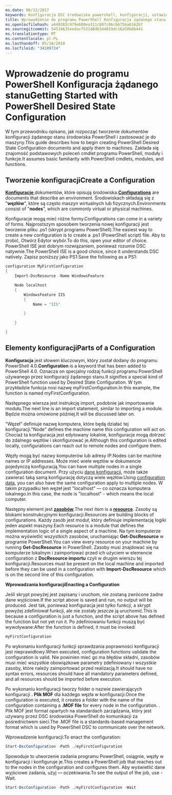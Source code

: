 ```yaml
---
ms.date: 06/12/2017
keywords: Konfiguracja DSC środowiska powershell, konfiguracji, ustawienia
title: Wprowadzenie do programu PowerShell Konfiguracja żądanego stanu
ms.openlocfilehash: a449382c979e680ea311c887c86cb675ba6162b7
ms.sourcegitcommit: 54534635eedacf531d8d6344019dc16a50b8b441
ms.translationtype: MT
ms.contentlocale: pl-PL
ms.lasthandoff: 05/16/2018
ms.locfileid: "34189724"
---
```

# <a name="getting-started-with-powershell-desired-state-configuration"></a><span data-ttu-id="49e57-103">Wprowadzenie do programu PowerShell Konfiguracja żądanego stanu</span><span class="sxs-lookup"><span data-stu-id="49e57-103">Getting Started with PowerShell Desired State Configuration</span></span> #

<span data-ttu-id="49e57-104">W tym przewodniku opisano, jak rozpocząć tworzenie dokumentów konfiguracji żądanego stanu środowiska PowerShell i zastosować je do maszyny.</span><span class="sxs-lookup"><span data-stu-id="49e57-104">This guide describes how to begin creating PowerShell Desired State Configuration documents and apply them to machines.</span></span> <span data-ttu-id="49e57-105">Zakłada się znajomość podstawowych poleceń cmdlet programu PowerShell, moduły i funkcje.</span><span class="sxs-lookup"><span data-stu-id="49e57-105">It assumes basic familiarity with PowerShell cmdlets, modules, and functions.</span></span>


## <a name="create-a-configuration"></a><span data-ttu-id="49e57-106">Tworzenie konfiguracji</span><span class="sxs-lookup"><span data-stu-id="49e57-106">Create a Configuration</span></span> ##

<span data-ttu-id="49e57-107">[**Konfiguracje** ](https://msdn.microsoft.com/powershell/dsc/configurations) dokumentów, które opisują środowiska.</span><span class="sxs-lookup"><span data-stu-id="49e57-107">[**Configurations**](https://msdn.microsoft.com/powershell/dsc/configurations) are documents that describe an environment.</span></span> <span data-ttu-id="49e57-108">Środowiskach składają się z "**węzłów**", które są często maszyn wirtualnych lub fizycznych.</span><span class="sxs-lookup"><span data-stu-id="49e57-108">Environments consist of "**nodes**", which are commonly virtual or physical machines.</span></span>

<span data-ttu-id="49e57-109">Konfiguracje mogą mieć różne formy.</span><span class="sxs-lookup"><span data-stu-id="49e57-109">Configurations can come in a variety of forms.</span></span> <span data-ttu-id="49e57-110">Najprostszym sposobem tworzenia nowej konfiguracji jest tworzenie pliku .ps1 (skrypt programu PowerShell).</span><span class="sxs-lookup"><span data-stu-id="49e57-110">The easiest way to create a new configuration is to create a .ps1 (PowerShell script) file.</span></span> <span data-ttu-id="49e57-111">Aby to zrobić, Otwórz Edytor wybór.</span><span class="sxs-lookup"><span data-stu-id="49e57-111">To do this, open your editor of choice.</span></span> <span data-ttu-id="49e57-112">PowerShell ISE jest dobrym rozwiązaniem, ponieważ rozumie DSC natywnie.</span><span class="sxs-lookup"><span data-stu-id="49e57-112">The PowerShell ISE is a good choice, since it understands DSC natively.</span></span> <span data-ttu-id="49e57-113">Zapisz poniższy jako PS1:</span><span class="sxs-lookup"><span data-stu-id="49e57-113">Save the following as a PS1:</span></span>

```powershell
configuration MyFirstConfiguration
{
    Import-DscResource -Name WindowsFeature

    Node localhost
    {
        WindowsFeature IIS
        {
            Name = "IIS"

        }

    }

}
```
## <a name="parts-of-a-configuration"></a><span data-ttu-id="49e57-114">Elementy konfiguracji</span><span class="sxs-lookup"><span data-stu-id="49e57-114">Parts of a Configuration</span></span> ##
<span data-ttu-id="49e57-115">**Konfiguracja** jest słowem kluczowym, który został dodany do programu PowerShell 4.0.</span><span class="sxs-lookup"><span data-stu-id="49e57-115">**Configuration** is a keyword that has been added to PowerShell 4.0.</span></span> <span data-ttu-id="49e57-116">Oznacza on specjalny rodzaj funkcji programu PowerShell używanego przez konfiguracji żądanego stanu.</span><span class="sxs-lookup"><span data-stu-id="49e57-116">It signifies a special kind of PowerShell function used by Desired State Configuration.</span></span> <span data-ttu-id="49e57-117">W tym przykładzie funkcja nosi nazwę myFirstConfiguration.</span><span class="sxs-lookup"><span data-stu-id="49e57-117">In this example, the function is named myFirstConfiguration.</span></span>

<span data-ttu-id="49e57-118">Następnego wiersza jest instrukcję import, podobnie jak importowanie modułu.</span><span class="sxs-lookup"><span data-stu-id="49e57-118">The next line is an import statement, similar to importing a module.</span></span> <span data-ttu-id="49e57-119">Będzie można omówione później.</span><span class="sxs-lookup"><span data-stu-id="49e57-119">It will be discussed later on.</span></span>

<span data-ttu-id="49e57-120">"Węzeł" definiuje nazwę komputera, które będą działać tej konfiguracji.</span><span class="sxs-lookup"><span data-stu-id="49e57-120">"Node" defines the machine name this configuration will act on.</span></span> <span data-ttu-id="49e57-121">Chociaż ta konfiguracja jest edytowany lokalnie, konfiguracje mogą dotrzeć do zdalnego węzłów i skonfigurować je.</span><span class="sxs-lookup"><span data-stu-id="49e57-121">Although this configuration is edited locally, configurations can reach out to remote nodes and configure them.</span></span>

<span data-ttu-id="49e57-122">Węzły mogą być nazwy komputerów lub adresy IP.</span><span class="sxs-lookup"><span data-stu-id="49e57-122">Nodes can be machine names or IP addresses.</span></span> <span data-ttu-id="49e57-123">Może mieć wiele węzłów w dokumencie pojedynczą konfiguracją.</span><span class="sxs-lookup"><span data-stu-id="49e57-123">You can have multiple nodes in a single configuration document.</span></span> <span data-ttu-id="49e57-124">Przy użyciu [dane konfiguracji](https://msdn.microsoft.com/powershell/dsc/configdata), może także zawierać taką samą konfigurację dotyczą wiele węzłów.</span><span class="sxs-lookup"><span data-stu-id="49e57-124">Using [configuration data](https://msdn.microsoft.com/powershell/dsc/configdata), you can also have the same configuration apply to multiple nodes.</span></span> <span data-ttu-id="49e57-125">W takim przypadku ten węzeł jest "localhost" — co oznacza komputera lokalnego.</span><span class="sxs-lookup"><span data-stu-id="49e57-125">In this case, the node is "localhost" - which means the local computer.</span></span>

<span data-ttu-id="49e57-126">Następny element jest [ **zasobów**](https://msdn.microsoft.com/powershell/dsc/resources).</span><span class="sxs-lookup"><span data-stu-id="49e57-126">The next item is a [**resource**](https://msdn.microsoft.com/powershell/dsc/resources).</span></span> <span data-ttu-id="49e57-127">Zasoby są blokami konstrukcyjnymi konfiguracji.</span><span class="sxs-lookup"><span data-stu-id="49e57-127">Resources are building blocks of configurations.</span></span> <span data-ttu-id="49e57-128">Każdy zasób jest moduł, który definiuje implementację logiki jeden aspekt maszyny.</span><span class="sxs-lookup"><span data-stu-id="49e57-128">Each resource is a module that defines the implementation logic of a single aspect of a machine.</span></span> <span data-ttu-id="49e57-129">Na tym komputerze można wyświetlić wszystkich zasobów, uruchamiając **Get-DscResource** w programie PowerShell.</span><span class="sxs-lookup"><span data-stu-id="49e57-129">You can view every resource on your machine by running **Get-DscResource** in PowerShell.</span></span> <span data-ttu-id="49e57-130">Zasoby musi znajdować się na komputerze lokalnym i zaimportować przed ich użyciem w elemencie configuration z **DscResource importu** czyli w drugim wierszu tej konfiguracji.</span><span class="sxs-lookup"><span data-stu-id="49e57-130">Resources must be present on the local machine and imported before they can be used in a configuration with **Import-DscResource** which is on the second line of this configuration.</span></span>

<span data-ttu-id="49e57-131">**Wprowadzania konfiguracji**</span><span class="sxs-lookup"><span data-stu-id="49e57-131">**Enacting a Configuration**</span></span>

<span data-ttu-id="49e57-132">Jeśli skrypt powyżej jest zapisany i uruchom, nie zostaną zwrócone żadne dane wyjściowe.</span><span class="sxs-lookup"><span data-stu-id="49e57-132">If the script above is saved and run, no output will be produced.</span></span> <span data-ttu-id="49e57-133">Jest tak, ponieważ konfiguracja jest tylko funkcji, a skrypt powyżej zdefiniował funkcji, ale nie zostały jeszcze ją uruchomić.</span><span class="sxs-lookup"><span data-stu-id="49e57-133">This is because a configuration is just a function, and the script above has defined the function but not yet run it.</span></span> <span data-ttu-id="49e57-134">Po zdefiniowaniu funkcji muszą być wywoływane:</span><span class="sxs-lookup"><span data-stu-id="49e57-134">After the function is defined, it must be invoked:</span></span>
```powershell
myFirstConfiguration
```

<span data-ttu-id="49e57-135">Po wykonaniu konfiguracji funkcji sprawdzania poprawności konfiguracji jest nieprawidłowy.</span><span class="sxs-lookup"><span data-stu-id="49e57-135">When executed, configuration functions validate the configuration is valid.</span></span> <span data-ttu-id="49e57-136">Nie powinien mieć go ma błędów składni, zasobów musi mieć wszystkie obowiązkowe parametry zdefiniowany i wszystkie zasoby, które należy zaimportować przed realizacją.</span><span class="sxs-lookup"><span data-stu-id="49e57-136">It should have no syntax errors, resources should have all mandatory parameters defined, and all resources should be imported before execution.</span></span>

<span data-ttu-id="49e57-137">Po wykonaniu konfiguracji tworzy folder o nazwie zawierających konfiguracji **. Plik MOF** dla każdego węzła w konfiguracji.</span><span class="sxs-lookup"><span data-stu-id="49e57-137">Once the configuration is executed, it creates a folder with the name of the configuration containing a **.MOF file** for every node in the configuration.</span></span> <span data-ttu-id="49e57-138">. Plik MOF jest format opartych na standardach zarządzania, który jest używany przez DSC środowiska PowerShell do komunikacji za pośrednictwem sieci.</span><span class="sxs-lookup"><span data-stu-id="49e57-138">The .MOF file is a standards-based management format which is used by PowerShell DSC to communicate over the network.</span></span>

<span data-ttu-id="49e57-139">Wprowadzenie konfiguracji:</span><span class="sxs-lookup"><span data-stu-id="49e57-139">To enact the configuration:</span></span>
```powershell
Start-DscConfiguration -Path ./myFirstConfiguration
```
<span data-ttu-id="49e57-140">Spowoduje to utworzenie zadania programu PowerShell, osiągnie, węzły w konfiguracji i konfiguruje je.</span><span class="sxs-lookup"><span data-stu-id="49e57-140">This creates a PowerShell job that reaches out to the nodes in the configuration and configures them.</span></span> <span data-ttu-id="49e57-141">Aby wyświetlić dane wyjściowe zadania, użyj — oczekiwania.</span><span class="sxs-lookup"><span data-stu-id="49e57-141">To see the output of the job, use -Wait.</span></span>
```powershell
Start-DscConfiguration -Path ./myFirstConfiguration -Wait
```